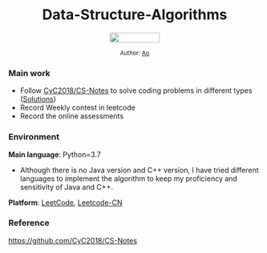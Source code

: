 <div align="center">
  <h1> Data-Structure-Algorithms </h1>
  <a class="header-badge" target="_blank" href="https://www.linkedin.com/in/aopeng055/">
  <img src="https://content.linkedin.com/content/dam/me/business/en-us/amp/brand-site/v2/bg/LI-Logo.svg.original.svg" height="20" width="100">
  </a>

<sub>Author:
<a href="https://www.linkedin.com/in/aopeng055/" target="_blank">Ao</a>
</div>
  
### Main work
- Follow [CyC2018/CS-Notes](https://github.com/CyC2018/CS-Notes) to solve coding problems in different types ([Solutions](https://github.com/AaPaul/Data-Structure-Algorithms/tree/master/LeetCode/Practice_for_interview))
- Record Weekly contest in leetcode
- Record the online assessments

  
  
### Environment
**Main language**: Python=3.7 
- Although there is no Java version and C++ version, I have tried different languages to implement the algorithm to keep my proficiency and sensitivity of Java and C++. 
 
**Platform**: [LeetCode](https://leetcode.com/problemset/all/), [Leetcode-CN](https://leetcode-cn.com/problemset/all/)
    
### Reference
https://github.com/CyC2018/CS-Notes

